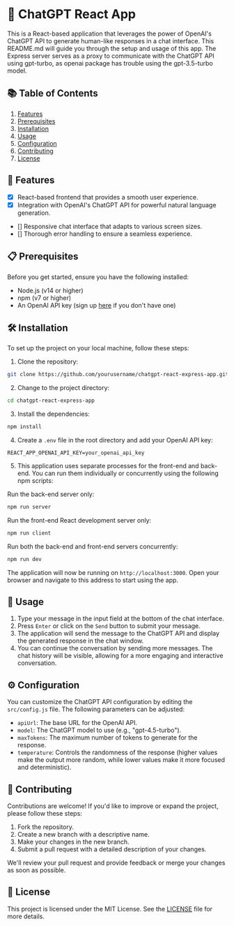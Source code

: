 # 🚀 ChatGPT React App

This is a React-based application that leverages the power of OpenAI's ChatGPT API to generate human-like responses in a chat interface. This README.md will guide you through the setup and usage of this app. The Express server serves as a proxy to communicate with the ChatGPT API using gpt-turbo, as openai package has trouble using the gpt-3.5-turbo model.

## 📚 Table of Contents

1. [Features](#features)
2. [Prerequisites](#prerequisites)
3. [Installation](#installation)
4. [Usage](#usage)
5. [Configuration](#configuration)
6. [Contributing](#contributing)
7. [License](#license)

## 🌟 Features

- [x] React-based frontend that provides a smooth user experience.
- [x] Integration with OpenAI's ChatGPT API for powerful natural language generation.
- [] Responsive chat interface that adapts to various screen sizes.
- [] Thorough error handling to ensure a seamless experience.

## 📋 Prerequisites

Before you get started, ensure you have the following installed:

- Node.js (v14 or higher)
- npm (v7 or higher)
- An OpenAI API key (sign up [here](https://beta.openai.com/signup) if you don't have one)

## 🛠️ Installation

To set up the project on your local machine, follow these steps:

1. Clone the repository:
```bash
git clone https://github.com/yourusername/chatgpt-react-express-app.git
```

2. Change to the project directory:
```bash
cd chatgpt-react-express-app
```

3. Install the dependencies:
```bash
npm install
```
4. Create a `.env` file in the root directory and add your OpenAI API key:
```
REACT_APP_OPENAI_API_KEY=your_openai_api_key
```

5. This application uses separate processes for the front-end and back-end. You can run them individually or concurrently using the following npm scripts:

Run the back-end server only:

```bash
npm run server
```
Run the front-end React development server only:
```bash
npm run client
```
Run both the back-end and front-end servers concurrently:

```bash
npm run dev
```




The application will now be running on `http://localhost:3000`. Open your browser and navigate to this address to start using the app.

## 🚀 Usage

1. Type your message in the input field at the bottom of the chat interface.
2. Press `Enter` or click on the `Send` button to submit your message.
3. The application will send the message to the ChatGPT API and display the generated response in the chat window.
4. You can continue the conversation by sending more messages. The chat history will be visible, allowing for a more engaging and interactive conversation.

## ⚙️ Configuration

You can customize the ChatGPT API configuration by editing the `src/config.js` file. The following parameters can be adjusted:

- `apiUrl`: The base URL for the OpenAI API.
- `model`: The ChatGPT model to use (e.g., "gpt-4.5-turbo").
- `maxTokens`: The maximum number of tokens to generate for the response.
- `temperature`: Controls the randomness of the response (higher values make the output more random, while lower values make it more focused and deterministic).

## 🤝 Contributing

Contributions are welcome! If you'd like to improve or expand the project, please follow these steps:

1. Fork the repository.
2. Create a new branch with a descriptive name.
3. Make your changes in the new branch.
4. Submit a pull request with a detailed description of your changes.

We'll review your pull request and provide feedback or merge your changes as soon as possible.

## 📃 License

This project is licensed under the MIT License. See the [LICENSE](LICENSE) file for more details.
